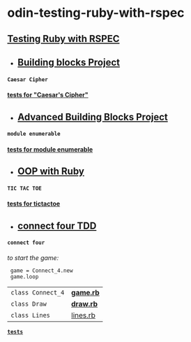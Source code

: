 # odin-testing-ruby-with-rspec

 ## [Testing Ruby with RSPEC](https://www.theodinproject.com/courses/ruby-programming/lessons/testing-ruby?ref=lc-pb)

- ## [Building blocks Project](https://github.com/nxdf2015/odin-building-blocks)
####  `Caesar Cipher`
####  [tests for "Caesar's Cipher"](https://github.com/nxdf2015/odin-building-blocks/blob/master/cipher/spec/caesar_spec.rb)

 - ##  [Advanced Building Blocks Project](https://github.com/nxdf2015/odin-advanced-building-blocks)
#### `module enumerable`
####  [tests for module enumerable](https://github.com/nxdf2015/odin-advanced-building-blocks/tree/master/enumerable/spec)

- ## [OOP with Ruby](https://github.com/nxdf2015/odin-oop-with-ruby/blob/master/README.md)
#### `TIC TAC TOE`
#### [tests for tictactoe](https://github.com/nxdf2015/odin-oop-with-ruby/tree/master/rspec/spec/tictactoe)

- ## [connect four TDD](https://www.theodinproject.com/courses/ruby-programming/lessons/testing-ruby?ref=lc-pb)
#### `connect four` 
_to start the game:_
  ```
   game = Connect_4.new
   game.loop 
  ```
  

|                      |                                                               |     
|----------------------|-------------------------------------------------------------- | 
|`class Connect_4`     |     [**game.rb**][game_link]                                  |
|`class Draw`          |      [**draw.rb**][draw_link]                                 | 
|`class Lines`         |     [lines.rb][line_link]                                     |  
 
 
 [**`tests`** ](https://github.com/nxdf2015/odin-testing-ruby-with-rspec/tree/master/spec/connect_4)   

[game_link]: https://github.com/nxdf2015/odin-testing-ruby-with-rspec/blob/master/lib/connect_4/game.rb 
[draw_link]: https://github.com/nxdf2015/odin-testing-ruby-with-rspec/blob/master/lib/connect_4/draw.rb
[line_link]: https://github.com/nxdf2015/odin-testing-ruby-with-rspec/blob/master/lib/connect_4/lines.rb
